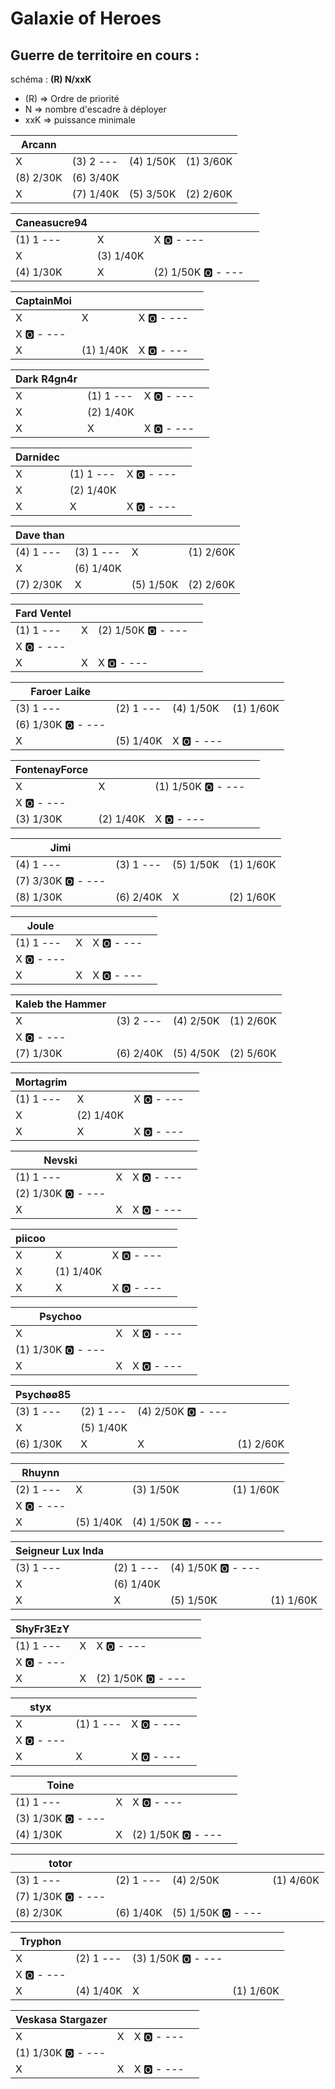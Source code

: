 # Galaxie of Heroes

## Guerre de territoire en cours :

schéma : **(R) N/xxK**

* (R) => Ordre de priorité
* N => nombre d'escadre à déployer
* xxK => puissance minimale


| Arcann | | | |
|---|---|---|---| 
| X | (3) 2 --- | (4) 1/50K | (1) 3/60K
| (8) 2/30K | (6) 3/40K
| X | (7) 1/40K | (5) 3/50K | (2) 2/60K

| Caneasucre94 | | | |
|---|---|---|---|
| (1) 1 --- | X | X :o2: - ---
| X | (3) 1/40K
| (4) 1/30K | X | (2) 1/50K :o2: - ---

| CaptainMoi | | | |
|---|---|---|---| 
| X | X | X :o2: - ---
| X :o2: - ---
| X | (1) 1/40K | X :o2: - ---

| Dark R4gn4r | | | |
|---|---|---|---|
| X | (1) 1 --- | X :o2: - ---
| X | (2) 1/40K
| X | X | X :o2: - ---

| Darnidec | | | |
|---|---|---|---| 
| X | (1) 1 --- | X :o2: - ---
| X | (2) 1/40K
| X | X | X :o2: - ---

| Dave than | | | |
|---|---|---|---|
| (4) 1 --- | (3) 1 --- | X | (1) 2/60K
| X | (6) 1/40K
| (7) 2/30K | X | (5) 1/50K | (2) 2/60K

| Fard Ventel | | | |
|---|---|---|---|
| (1) 1 --- | X | (2) 1/50K :o2: - ---
| X :o2: - ---
| X | X | X :o2: - ---

| Faroer Laike | | | |
|---|---|---|---| 
| (3) 1 --- | (2) 1 --- | (4) 1/50K | (1) 1/60K
| (6) 1/30K :o2: - ---
| X | (5) 1/40K | X :o2: - ---

| FontenayForce | | | |
|---|---|---|---| 
| X | X | (1) 1/50K :o2: - ---
| X :o2: - ---
| (3) 1/30K | (2) 1/40K | X :o2: - ---

| Jimi | | | |
|---|---|---|---| 
| (4) 1 --- | (3) 1 --- | (5) 1/50K | (1) 1/60K
| (7) 3/30K :o2: - ---
| (8) 1/30K | (6) 2/40K | X | (2) 1/60K

| Joule | | | |
|---|---|---|---|
| (1) 1 --- | X | X :o2: - ---
| X :o2: - ---
| X | X | X :o2: - ---

| Kaleb the Hammer | | | |
|---|---|---|---|
| X | (3) 2 --- | (4) 2/50K | (1) 2/60K
| X :o2: - ---
| (7) 1/30K | (6) 2/40K | (5) 4/50K | (2) 5/60K

| Mortagrim | | | |
|---|---|---|---|
| (1) 1 --- | X | X :o2: - ---
| X | (2) 1/40K
| X | X | X :o2: - ---

| Nevski | | | |
|---|---|---|---|
| (1) 1 --- | X | X :o2: - ---
| (2) 1/30K :o2: - ---
| X | X | X :o2: - ---

| piicoo | | | |
|---|---|---|---|
| X | X | X :o2: - ---
| X | (1) 1/40K
| X | X | X :o2: - ---

| Psychoo | | | |
|---|---|---|---|
| X | X | X :o2: - ---
| (1) 1/30K :o2: - ---
| X | X | X :o2: - ---

| Psychøø85 | | | |
|---|---|---|---|
| (3) 1 --- | (2) 1 --- | (4) 2/50K :o2: - ---
| X | (5) 1/40K
| (6) 1/30K | X | X | (1) 2/60K

| Rhuynn | | | |
|---|---|---|---|
| (2) 1 --- | X | (3) 1/50K | (1) 1/60K
| X :o2: - ---
| X | (5) 1/40K | (4) 1/50K :o2: - ---

| Seigneur Lux Inda | | | |
|---|---|---|---|
| (3) 1 --- | (2) 1 --- | (4) 1/50K :o2: - ---
| X | (6) 1/40K
| X | X | (5) 1/50K | (1) 1/60K

| ShyFr3EzY | | | |
|---|---|---|---|
| (1) 1 --- | X | X :o2: - ---
| X :o2: - ---
| X | X | (2) 1/50K :o2: - ---

| styx | | | |
|---|---|---|---|
| X | (1) 1 --- | X :o2: - ---
| X :o2: - ---
| X | X | X :o2: - ---

| Toine | | | |
|---|---|---|---|
| (1) 1 --- | X | X :o2: - ---
| (3) 1/30K :o2: - ---
| (4) 1/30K | X | (2) 1/50K :o2: - ---

| totor | | | |
|---|---|---|---|
| (3) 1 --- | (2) 1 --- | (4) 2/50K | (1) 4/60K
| (7) 1/30K :o2: - ---
| (8) 2/30K | (6) 1/40K | (5) 1/50K :o2: - ---

| Tryphon | | | |
|---|---|---|---|
| X | (2) 1 --- | (3) 1/50K :o2: - ---
| X :o2: - ---
| X | (4) 1/40K | X | (1) 1/60K

| Veskasa Stargazer | | | |
|---|---|---|---|
| X | X | X :o2: - ---
| (1) 1/30K :o2: - ---
| X | X | X :o2: - ---
